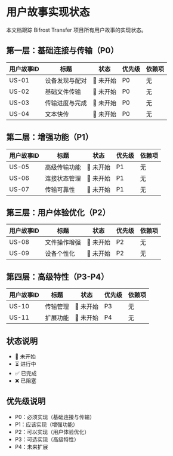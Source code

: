 # 用户故事实现状态

本文档跟踪 Bifrost Transfer 项目所有用户故事的实现状态。

## 第一层：基础连接与传输（P0）

| 用户故事ID | 标题 | 状态 | 优先级 | 依赖项 |
|-------|--------|--------|----------|--------------|
| US-01 | 设备发现与配对 | 🔄 未开始 | P0 | 无 |
| US-02 | 基础文件传输 | 🔄 未开始 | P0 | 无 |
| US-03 | 传输进度与完成 | 🔄 未开始 | P0 | 无 |
| US-04 | 文本快传 | 🔄 未开始 | P0 | 无 |

## 第二层：增强功能（P1）

| 用户故事ID | 标题 | 状态 | 优先级 | 依赖项 |
|-------|--------|--------|----------|--------------|
| US-05 | 高级传输功能 | 🔄 未开始 | P1 | 无 |
| US-06 | 连接状态管理 | 🔄 未开始 | P1 | 无 |
| US-07 | 传输可靠性 | 🔄 未开始 | P1 | 无 |

## 第三层：用户体验优化（P2）

| 用户故事ID | 标题 | 状态 | 优先级 | 依赖项 |
|-------|--------|--------|----------|--------------|
| US-08 | 文件操作增强 | 🔄 未开始 | P2 | 无 |
| US-09 | 设备个性化 | 🔄 未开始 | P2 | 无 |

## 第四层：高级特性（P3-P4）

| 用户故事ID | 标题 | 状态 | 优先级 | 依赖项 |
|-------|--------|--------|----------|--------------|
| US-10 | 传输管理 | 🔄 未开始 | P3 | 无 |
| US-11 | 扩展功能 | 🔄 未开始 | P4 | 无 |

## 状态说明
- 🔄 未开始
- ⏳ 进行中
- ✅ 已完成
- ❌ 已阻塞

## 优先级说明
- P0：必须实现（基础连接与传输）
- P1：应该实现（增强功能）
- P2：可以实现（用户体验优化）
- P3：可选实现（高级特性）
- P4：未来扩展
